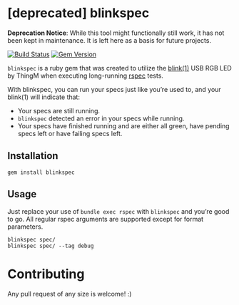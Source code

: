 # [deprecated] blinkspec

**Deprecation Notice**: While this tool might functionally still work, it has not been kept in maintenance. It is left here as a basis for future projects.

[![Build Status](https://travis-ci.org/j4zz/blinkspec.svg)](https://travis-ci.org/j4zz/blinkspec) [![Gem Version](https://badge.fury.io/rb/blinkspec.svg)](http://badge.fury.io/rb/blinkspec)

`blinkspec` is a ruby gem that was created to utilize the [blink(1)](http://blink1.thingm.com/) USB RGB LED by ThingM when executing long-running [rspec](http://www.relishapp.com/rspec) tests.

With blinkspec, you can run your specs just like you’re used to, and your blink(1) will indicate that:

  * Your specs are still running.
  * `blinkspec` detected an error in your specs while running.
  * Your specs have finished running and are either all green, have pending specs left or have failing specs left.

## Installation

`gem install blinkspec`

## Usage

Just replace your use of `bundle exec rspec` with `blinkspec` and you’re good to go. All regular rspec arguments are supported except for format parameters.

```
blinkspec spec/
blinkspec spec/ --tag debug
```

# Contributing

Any pull request of any size is welcome! :)
